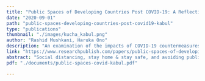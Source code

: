 ```yaml
---
title: "Public Spaces of Developing Countries Post COVID-19: A Reflection on Current Situation from Planning Perspective in Case of Kabul City, Afghanistan"
date: "2020-09-01"
path: "public-spaces-developing-countries-post-covid19-kabul"
type: "publications"
thumbnail: "./images/kucha_kabul.png"
author: "Rashid Mushkani, Haruka Ono"
description: "An examination of the impacts of COVID-19 countermeasures on public spaces in Kabul City, offering planning and design incentives for developing countries to enhance urban resilience."
link: "https://www.researchpublish.com/papers/public-spaces-of-developing-countries-post-covid-19-a-reflection-on-current-situation-from-planning-perspective-in-case-of-kabul-city-afghanistan"
abstract: "Social distancing, stay home & stay safe, and avoiding public space usage have been the slogans to battle against the invisible enemy (COVID-19 pandemic). These measures are placed by the government to minimize transmission of the disease among urban residents. In pace with developed countries, many developing countries across the world have simulated the same measures to reduce transmission and contain the disease. Although it is believed that the outcomes would differ (WHO, 2020), most residents are complying with public health officials' recommendations. Empty streets, minimal public spaces, and reduced usage of parks and plazas are evidence of this scenario. The aim of this paper is to examine the impacts of the current situation, i.e., COVID-19 pandemic countermeasures, on public spaces. It proposes tentative planning and design incentives for developing countries and encourages research on how the planning and design of our cities can evolve to be more resilient for similar future challenges."
pdf: "./documents/public-spaces-covid-kabul.pdf"

---
```

